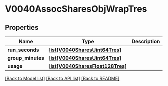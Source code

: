 # V0040AssocSharesObjWrapTres

## Properties
Name | Type | Description | Notes
------------ | ------------- | ------------- | -------------
**run_seconds** | [**list[V0040SharesUint64Tres]**](V0040SharesUint64Tres.md) |  | [optional] 
**group_minutes** | [**list[V0040SharesUint64Tres]**](V0040SharesUint64Tres.md) |  | [optional] 
**usage** | [**list[V0040SharesFloat128Tres]**](V0040SharesFloat128Tres.md) |  | [optional] 

[[Back to Model list]](../README.md#documentation-for-models) [[Back to API list]](../README.md#documentation-for-api-endpoints) [[Back to README]](../README.md)


